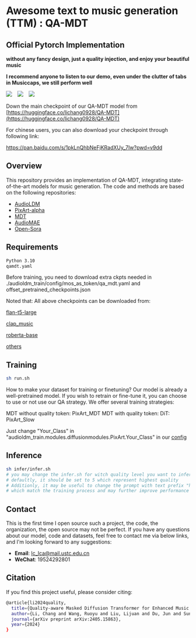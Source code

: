 # Awesome text to music generation (TTM) : QA-MDT

## Official Pytorch Implementation

**without any fancy design, just a quality injection, and enjoy your beautiful music**

**I recommend anyone to listen to our demo, even under the clutter of tabs in Musiccaps, we still perform well**

<a href="https://arxiv.org/pdf/2405.15863"><img src="https://img.shields.io/static/v1?label=Paper&message=arxiv.2405&color=red&logo=arxiv"></a> &ensp;
<a href="https://qa-mdt.github.io/"><img src="https://img.shields.io/static/v1?label=Demo&message=QA-MDT&color=black&logo=github.io"></a> &ensp;
<a href="https://huggingface.co/lichang0928/QA-MDT"><img src="https://img.shields.io/static/v1?label=ckpts&message=huggingface&color=yellow&logo=huggingface.co"></a> &ensp;

Down the main checkpoint of our QA-MDT model from [https://huggingface.co/lichang0928/QA-MDT](https://huggingface.co/lichang0928/QA-MDT)

For chinese users, you can also download your checkpoint through following link:

https://pan.baidu.com/s/1pkLnQhbNeFjKRadXUy_7Iw?pwd=v9dd  

## Overview

This repository provides an implementation of QA-MDT, integrating state-of-the-art models for music generation. The code and methods are based on the following repositories:

- [AudioLDM](https://github.com/haoheliu/AudioLDM-training-finetuning)
- [PixArt-alpha](https://github.com/PixArt-alpha/PixArt-alpha)
- [MDT](https://github.com/sail-sg/MDT)
- [AudioMAE](https://github.com/facebookresearch/AudioMAE)
- [Open-Sora](https://github.com/hpcaitech/Open-Sora)

## Requirements
```bash
Python 3.10
qamdt.yaml
```

Before training, you need to download extra ckpts needed in ./audioldm_train/config/mos_as_token/qa_mdt.yaml and offset_pretrained_checkpoints.json

Noted that: All above checkpoints can be downloaded from:

[flan-t5-large](https://huggingface.co/google/flan-t5-large)

[clap_music](https://huggingface.co/lukewys/laion_clap/blob/main/music_speech_audioset_epoch_15_esc_89.98.pt)

[roberta-base](https://huggingface.co/FacebookAI/roberta-base)

[others](https://drive.google.com/file/d/1T6EnuAHIc8ioeZ9kB1OZ_WGgwXAVGOZS/view)

## Training

```bash
sh run.sh
```

How to make your dataset for training or finetuning?
Our model is already a well-pretrained model. If you wish to retrain or fine-tune it, you can choose to use or not use our QA strategy. We offer several training strategies:

MDT without quality token: PixArt_MDT
MDT with quality token: 
DiT: PixArt_Slow

Just change "Your_Class" in "audioldm_train.modules.diffusionmodules.PixArt.Your_Class" in our [config](https://github.com/ivcylc/qa-mdt/blob/main/audioldm_train/config/mos_as_token/qa_mdt.yaml)


## Inference

```bash
sh infer/infer.sh
# you may change the infer.sh for witch quality level you want to infer
# defaultly, it should be set to 5 which represent highest quality
# Additionly, it may be useful to change the prompt with text prefix "high quality", 
# which match the training process and may further improve performance
```

## Contact
This is the first time I open source such a project, the code, the organization, the open source may not be perfect.
If you have any questions about our model, code and datasets, feel free to contact me via below links, and I'm looking forward to any suggestions:

- **Email**: [lc_lca@mail.ustc.edu.cn](mailto:lc_lca@mail.ustc.edu.cn)
- **WeChat**: 19524292801

## Citation

If you find this project useful, please consider citing:

```bash
@article{li2024quality,
  title={Quality-aware Masked Diffusion Transformer for Enhanced Music Generation},
  author={Li, Chang and Wang, Ruoyu and Liu, Lijuan and Du, Jun and Sun, Yixuan and Guo, Zilu and Zhang, Zhenrong and Jiang, Yuan},
  journal={arXiv preprint arXiv:2405.15863},
  year={2024}
}
```
